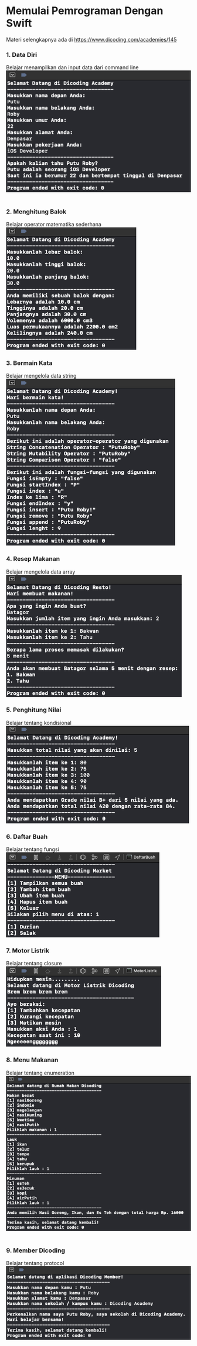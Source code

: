 # Memulai Pemrograman Dengan Swift
Materi selengkapnya ada di https://www.dicoding.com/academies/145

### 1. Data Diri
Belajar menampilkan dan input data dari command line<br>
<img src="https://github.com/omrobbie/dicoding-swift-memulai-pemograman-dengan-swift/blob/master/DataDiri/screenshot/preview.png"/>&nbsp;

### 2. Menghitung Balok
Belajar operator matematika sederhana<br>
<img src="https://github.com/omrobbie/dicoding-swift-memulai-pemograman-dengan-swift/blob/master/MenghitungBalok/screenshot/preview.png"/>&nbsp;

### 3. Bermain Kata
Belajar mengelola data string<br>
<img src="https://github.com/omrobbie/dicoding-swift-memulai-pemograman-dengan-swift/blob/master/BermainKata/screenshot/preview.png"/>&nbsp;

### 4. Resep Makanan
Belajar mengelola data array<br>
<img src="https://github.com/omrobbie/dicoding-swift-memulai-pemograman-dengan-swift/blob/master/ResepMakanan/screenshot/preview.png"/>&nbsp;

### 5. Penghitung Nilai
Belajar tentang kondisional<br>
<img src="https://github.com/omrobbie/dicoding-swift-memulai-pemograman-dengan-swift/blob/master/PenghitungNilai/screenshot/preview.png"/>&nbsp;

### 6. Daftar Buah
Belajar tentang fungsi<br>
<img src="https://github.com/omrobbie/dicoding-swift-memulai-pemograman-dengan-swift/blob/master/DaftarBuah/screenshot/preview.png"/>&nbsp;

### 7. Motor Listrik
Belajar tentang closure<br>
<img src="https://github.com/omrobbie/dicoding-swift-memulai-pemograman-dengan-swift/blob/master/MotorListrik/screenshot/preview.png"/>&nbsp;

### 8. Menu Makanan
Belajar tentang enumeration<br>
<img src="https://github.com/omrobbie/dicoding-swift-memulai-pemograman-dengan-swift/blob/master/MenuMakanan/screenshot/preview.png"/>&nbsp;

### 9. Member Dicoding
Belajar tentang protocol<br>
<img src="https://github.com/omrobbie/dicoding-swift-memulai-pemograman-dengan-swift/blob/master/MemberDicoding/screenshot/preview.png"/>&nbsp;
